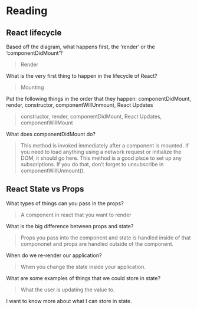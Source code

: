# Reading

## React lifecycle
Based off the diagram, what happens first, the ‘render’ or the ‘componentDidMount’?
>Render

What is the very first thing to happen in the lifecycle of React?
>Mounting

Put the following things in the order that they happen: componentDidMount, render, constructor, componentWillUnmount, React Updates
>constructor, render, componentDidMount, React Updates, componentWillMount

What does componentDidMount do?
> This method is invoked immediately after a component is mounted. If you need to load anything using a network request or initialize the DOM, it should go here. This method is a good place to set up any subscriptions. If you do that, don’t forget to unsubscribe in componentWillUnmount().

## React State vs Props
What types of things can you pass in the props?
> A component in react that you want to render

What is the big difference between props and state?
>Props you pass into the component and state is handled inside of that compononet and props are handled outside of the component.

When do we re-render our application?
> When you change the state inside your application.

What are some examples of things that we could store in state?
> What the user is updating the value to.

I want to know more about what I can store in state.